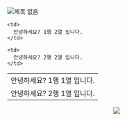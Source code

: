 ![제목 없음](https://user-images.githubusercontent.com/90320005/210201634-e87672ea-4220-48e6-ad8b-0cdd7ca86c7e.png)

<table>

  <tr>
    <td>
      안녕하세요? 1행 1열 입니다.
    </td>
    
    <td>
      안녕하세요? 1행 2열 입니다.
    </td>
   
  </tr>
  
  <tr>
    <td>
      안녕하세요? 2행 1열 입니다.
    </td>
    
    <td>
      안녕하세요? 2행 2열 입니다.
    </td>
  </tr>
  
</table>

<p align="center">
  <a href="https://hits.seeyoufarm.com"><img src="https://hits.seeyoufarm.com/api/count/incr/badge.svg?url=https%3A%2F%2Fgithub.com%2Fhyeinisfree&count_bg=%2341B883&title_bg=%23CDC2C2&icon=github.svg&icon_color=%23E7E7E7&title=hits&edge_flat=false"/></a>
</p>
